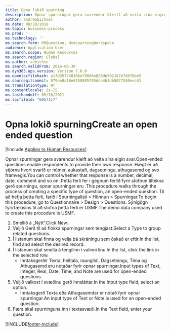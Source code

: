 ```yaml
---
title: Opna lokið spurning
description: Opnar spurningar gera svarendur kleift að veita sína eigin svar.
author: andreabichsel
ms.date: 08/29/2018
ms.topic: business-process
ms.prod: ''
ms.technology: ''
ms.search.form: KMQuestion, HcmLearningWorkspace
audience: Application User
ms.search.scope: Human Resources
ms.search.region: Global
ms.author: anbichse
ms.search.validFrom: 2016-06-30
ms.dyn365.ops.version: Version 7.0.0
ms.openlocfilehash: a1fd35723830be79068e820de502167e74070ee5
ms.sourcegitcommit: 879ee8a10e6158885795dce4b3db5077540eec41
ms.translationtype: HT
ms.contentlocale: is-IS
ms.lasthandoff: 05/18/2021
ms.locfileid: "6057117"
---
```

# <a name="create-an-open-ended-question"></a><span data-ttu-id="06a0d-103">Opna lokið spurning</span><span class="sxs-lookup"><span data-stu-id="06a0d-103">Create an open ended question</span></span>

[!include [Applies to Human Resources](../includes/applies-to-hr.md)]



<span data-ttu-id="06a0d-104">Opnar spurningar gera svarendur kleift að veita sína eigin svar.</span><span class="sxs-lookup"><span data-stu-id="06a0d-104">Open-ended questions enable respondents to provide their own response.</span></span> <span data-ttu-id="06a0d-105">Hægt er að stjórna hvort svarið er númer, aukastafi, dagsetningu, athugasemd og svo framvegis.</span><span class="sxs-lookup"><span data-stu-id="06a0d-105">You can control whether that response is a number, decimal, date, comment and so on.</span></span> <span data-ttu-id="06a0d-106">Þetta ferli fer í gegnum ferlið fyrir stofnun tiltekna gerð spurningu, opnar spurningar eru .</span><span class="sxs-lookup"><span data-stu-id="06a0d-106">This procedure walks through the process of creating a specific type of question, an open-ended question.</span></span> <span data-ttu-id="06a0d-107">Til að hefja þetta ferli, farið í Spurningalisti > Hönnun > Spurningar.</span><span class="sxs-lookup"><span data-stu-id="06a0d-107">To begin this procedure, go to Questionnaire > Design > Questions.</span></span> <span data-ttu-id="06a0d-108">Sýnigögn fyrirtækisins til að stofna þetta ferli er USMF.</span><span class="sxs-lookup"><span data-stu-id="06a0d-108">The demo data company used to create this procedure is USMF.</span></span>

1. <span data-ttu-id="06a0d-109">Smellið á „Nýtt“.</span><span class="sxs-lookup"><span data-stu-id="06a0d-109">Click New.</span></span>
2. <span data-ttu-id="06a0d-110">Veljið Gerð til að flokka spurningar sem tengjast.</span><span class="sxs-lookup"><span data-stu-id="06a0d-110">Select a Type to group related questions.</span></span>
3. <span data-ttu-id="06a0d-111">Í listanum skal finna og velja þá skráningu sem óskað er eftir.</span><span class="sxs-lookup"><span data-stu-id="06a0d-111">In the list, find and select the desired record.</span></span>
4. <span data-ttu-id="06a0d-112">Í listanum skal smella á tengilinn í valinni línu.</span><span class="sxs-lookup"><span data-stu-id="06a0d-112">In the list, click the link in the selected row.</span></span>
    * <span data-ttu-id="06a0d-113">Inntaksgerðir Texta, heiltala, raungildi, Dagsetningu, Tíma og Athugasemd eru notaðar fyrir opnar spurningar.</span><span class="sxs-lookup"><span data-stu-id="06a0d-113">Input types of Text, Integer, Real, Date, Time, and Note are used for open-ended questions.</span></span>  
5. <span data-ttu-id="06a0d-114">Veljið valkost í svæðinu gerð Innsláttar.</span><span class="sxs-lookup"><span data-stu-id="06a0d-114">In the Input type field, select an option.</span></span>
    * <span data-ttu-id="06a0d-115">Inntaksgerð Texta eða Athugasemdar er notað fyrir opnar spurningar.</span><span class="sxs-lookup"><span data-stu-id="06a0d-115">An input type of Text or Note is used for an open-ended question.</span></span>  
6. <span data-ttu-id="06a0d-116">Færa skal spurninguna inn í textasvæði.</span><span class="sxs-lookup"><span data-stu-id="06a0d-116">In the Text field, enter your question.</span></span>



[!INCLUDE[footer-include](../includes/footer-banner.md)]